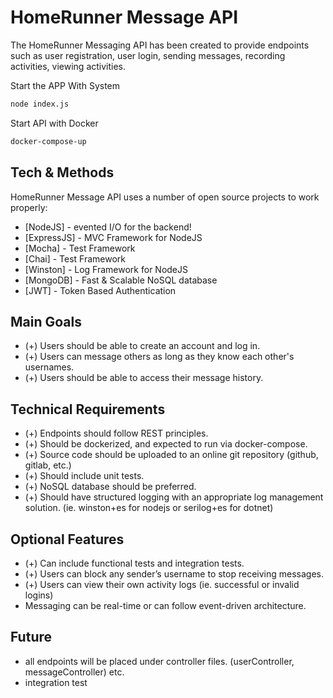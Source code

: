 # HomeRunner Message API

The HomeRunner Messaging API has been created to provide endpoints such as user registration, user login, sending messages, recording activities, viewing activities.


Start the APP With System

```sh
node index.js
```
Start API with Docker
```sh
docker-compose-up
```

## Tech & Methods

HomeRunner Message API uses a number of open source projects to work properly:

- [NodeJS] - evented I/O for the backend!
- [ExpressJS] - MVC Framework for NodeJS
- [Mocha] - Test Framework
- [Chai] - Test Framework
- [Winston] - Log Framework for NodeJS
- [MongoDB] - Fast & Scalable NoSQL database
- [JWT] - Token Based Authentication


## Main Goals
-  (+) Users should be able to create an account and log in.
-  (+) Users can message others as long as they know each other's usernames.
-  (+) Users should be able to access their message history.

## Technical Requirements
- (+) Endpoints should follow REST principles.
- (+) Should be dockerized, and expected to run via docker-compose.
- (+) Source code should be uploaded to an online git repository (github, gitlab, etc.)
- (+) Should include unit tests.
- (+) NoSQL database should be preferred.
- (+) Should have structured logging with an appropriate log management solution. (ie. winston+es for nodejs
or serilog+es for dotnet)

## Optional Features
-  (+) Can include functional tests and integration tests.
-  (+) Users can block any sender’s username to stop receiving messages.
-  (+) Users can view their own activity logs (ie. successful or invalid logins)
-  Messaging can be real-time or can follow event-driven architecture.

## Future
- all endpoints will be placed under controller files. (userController, messageController) etc.
- integration test